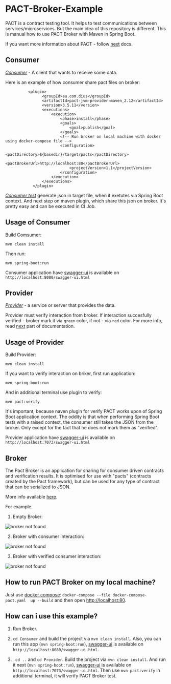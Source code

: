 # PACT-Broker-Example
PACT is a contract testing tool. 
It helps to test communications between services/microservices.
But the main idea of this repository is different. 
This is manual how to use PACT Broker with Maven in Spring Boot.


If you want more information about PACT - follow [next](https://docs.pact.io/ "PACT") docs.

## Consumer
[*Consumer*](https://github.com/SlandShow/PACT-Broker-Example/tree/master/Consumer "Consumer") - A client that wants to receive some data.

Here is an example of how consumer share pact files on broker:
```
          <plugin>
                <groupId>au.com.dius</groupId>
                <artifactId>pact-jvm-provider-maven_2.12</artifactId>
                <version>3.5.11</version>
                <executions>
                    <execution>
                        <phase>install</phase>
                        <goals>
                            <goal>publish</goal>
                        </goals>
                        <!-- Run broker on local machine with docker using docker-compose file -->
                        <configuration>
                            <pactDirectory>${basedir}/target/pacts</pactDirectory>
                            <pactBrokerUrl>http://localhost:80</pactBrokerUrl>
                            <projectVersion>1.1</projectVersion>
                        </configuration>
                    </execution>
                </executions>
            </plugin>
```

[*Consumer test*](https://github.com/SlandShow/PACT-Broker-Example/blob/master/Consumer/src/test/java/comslandshow/demo/DemoApplicationTests.java "consumer test") generate json in target file, when it exetutes via Spring Boot context. And next step on maven plugin, which share this json on broker. It's pretty easy and can be executed in CI Job.

## Usage of Consumer

Build Comsumer:
```
mvn clean install
```

Then run:
```
mvn spring-boot:run
```

Consumer application have [swagger-ui](https://swagger.io/tools/swagger-ui/ "Swagger UI") is available on `http://localhost:8080/swagger-ui.html`

## Provider
[*Provider*](https://github.com/SlandShow/PACT-Broker-Example/tree/master/Provider "Provider") - a service or server that provides the data.

Provider must verify interaction from broker. If interaction succesfully verified - broker mark it via `green` color, if not - via `red` color.
For more info, read [next](https://github.com/SlandShow/PACT-Broker-Example/new/master?readme=1#broker) part of documentation.

## Usage of Provider

Build Provider:
```
mvn clean install
```

If you want to verify interaction on briker, first run application:
```
mvn spring-boot:run
```

And in additional terminal use plugin to verify:
```
mvn pact:verify
```
It's important, because naven plugin for verify PACT works upon of Spring Boot application context. 
The oddity is that when performing Spring Boot tests with a raised context, the consumer still takes the JSON from the broker. Only except for the fact that he does not mark them as "verified".

Provider application have [swagger-ui](https://swagger.io/tools/swagger-ui/ "Swagger UI") is available on `http://localhost:7073/swagger-ui.html`

## Broker
The Pact Broker is an application for sharing for consumer driven contracts and verification results. It is optimised for use with "pacts" (contracts created by the Pact framework), but can be used for any type of contract that can be serialized to JSON.

More info available [here](https://github.com/pact-foundation/pact_broker "Broker").

For example.

1. Empty Broker:

![broker not found](https://i.ibb.co/cJGSCSk/2019-06-01-00-55-45.png)

2. Broker with consumer interaction:

![broker not found](https://i.ibb.co/n8C8Pmg/2019-06-01-00-55-56.png)

3. Broker with verified consumer interaction:

![broker not found](https://i.ibb.co/rsRdRMp/2019-06-01-01-05-55.png)

## How to run PACT Broker on my local machine?
Just use [docker compose](https://docs.docker.com/compose/overview/ "docker compose"):
`docker-compose --file docker-compose-pact.yaml  up --build` and then open [http://localhost:80](http://localhost:80).

## How can i use this example?

1. Run Broker.

2. `cd Consumer` and build the project via `mvn clean install`. Also, you can run this app (`mvn spring-boot:run`), [swagger-ui](https://swagger.io/tools/swagger-ui/ "Swagger UI") is available on `http://localhost:8080/swagger-ui.html`.

3. ` cd ..` and `cd Provider`. Build the project via `mvn clean install`. And run it next (`mvn spring-boot:run`), [swagger-ui](https://swagger.io/tools/swagger-ui/ "Swagger UI") is available on `http://localhost:7073/swagger-ui.html`.
Then use `mvn pact:verify` in additional terminal, it will verify PACT Broker test.
